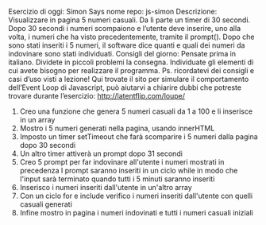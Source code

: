 Esercizio di oggi: Simon Says
nome repo: js-simon
Descrizione:
Visualizzare in pagina 5 numeri casuali. Da lì parte un timer di 30 secondi.
Dopo 30 secondi i numeri scompaiono e l’utente deve inserire, uno alla volta, i numeri che ha visto precedentemente, tramite il prompt().
Dopo che sono stati inseriti i 5 numeri, il software dice quanti e quali dei numeri da indovinare sono stati individuati.
Consigli del giorno:
Pensate prima in italiano.
Dividete in piccoli problemi la consegna.
Individuate gli elementi di cui avete bisogno per realizzare il programma.
Ps. ricordatevi dei consigli e casi d’uso visti a lezione!
Qui trovate il sito per simulare il comportamento dell’Event Loop di Javascript, può aiutarvi a chiarire dubbi che potreste trovare durante l’esercizio: http://latentflip.com/loupe/

1. Creo una funzione che genera 5 numeri casuali da 1 a 100 e li inserisce in un array
2. Mostro i 5 numeri generati nella pagina, usando innerHTML
3. Imposto un timer setTimeout che farà scomparire i 5 numeri dalla pagina dopo 30 secondi
4. Un altro timer attiverà un prompt  dopo 31 secondi
5. Creo 5 prompt per far indovinare all'utente i numeri mostrati in precedenza
   I prompt saranno inseriti in un ciclo while in modo che l'input sarà terminato quando tutti i 5 minuti saranno inseriti
6. Inserisco i numeri inseriti dall'utente in un'altro array
7. Con un ciclo for e include verifico i numeri inseriti dall'utente con quelli casuali generati
8. Infine mostro in pagina i numeri indovinati e tutti i numeri casuali iniziali
